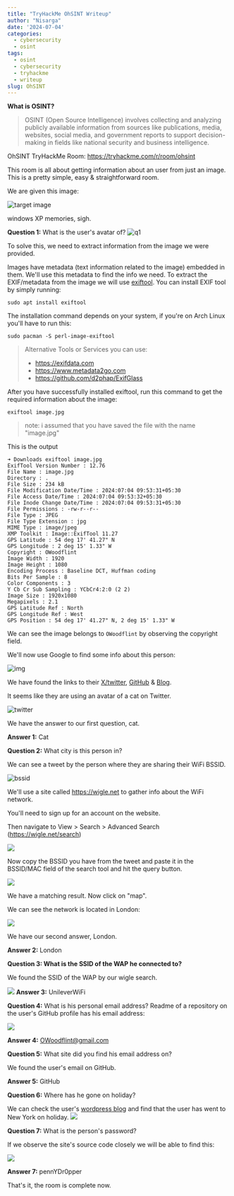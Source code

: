 ```yaml
---
title: "TryHackMe OhSINT Writeup"
author: "Nisarga"
date: '2024-07-04'
categories:
  - cybersecurity 
  - osint
tags:
  - osint
  - cybersecurity
  - tryhackme
  - writeup
slug: OhSINT
---
```



**What is OSINT?**

> OSINT (Open Source Intelligence) involves collecting and analyzing publicly available information from sources like publications, media, websites, social media, and government reports to support decision-making in fields like national security and business intelligence.


OhSINT TryHackMe Room: https://tryhackme.com/r/room/ohsint

This room is all about getting information about an user from just an image. This is a pretty simple, easy & straightforward room.

We are given this image:

![target image](https://i.imgur.com/YYwcglR.png)

windows XP memories, sigh.

**Question 1:**  What is the user's avatar of?
![q1](https://i.imgur.com/Qnn2AAl.png)

To solve this, we need to extract information from the image we were provided.

Images have metadata (text information related to the image) embedded in them. We'll use this metadata to find the info we need. To extract the EXIF/metadata from the image we will use [exiftool](https://github.com/exiftool/exiftool). You can install EXIF tool by simply running:
```shell
sudo apt install exiftool
```
The installation command depends on your system, if you're on Arch Linux you'll have to run this:
```shell
sudo pacman -S perl-image-exiftool
```

> Alternative Tools or Services you can use:
> - https://exifdata.com
> - https://www.metadata2go.com
> - https://github.com/d2phap/ExifGlass


After you have successfully installed exiftool, run this command to get the required information about the image:

```shell
exiftool image.jpg
```
> note: i assumed that you have saved the file with the name "image.jpg"

This is the output
```
➜ Downloads exiftool image.jpg  
ExifTool Version Number : 12.76  
File Name : image.jpg  
Directory : .  
File Size : 234 kB  
File Modification Date/Time : 2024:07:04 09:53:31+05:30  
File Access Date/Time : 2024:07:04 09:53:32+05:30  
File Inode Change Date/Time : 2024:07:04 09:53:31+05:30  
File Permissions : -rw-r--r--  
File Type : JPEG  
File Type Extension : jpg  
MIME Type : image/jpeg  
XMP Toolkit : Image::ExifTool 11.27  
GPS Latitude : 54 deg 17' 41.27" N  
GPS Longitude : 2 deg 15' 1.33" W  
Copyright : OWoodflint  
Image Width : 1920  
Image Height : 1080  
Encoding Process : Baseline DCT, Huffman coding  
Bits Per Sample : 8  
Color Components : 3  
Y Cb Cr Sub Sampling : YCbCr4:2:0 (2 2)  
Image Size : 1920x1080  
Megapixels : 2.1  
GPS Latitude Ref : North  
GPS Longitude Ref : West  
GPS Position : 54 deg 17' 41.27" N, 2 deg 15' 1.33" W
```

We can see the image belongs to `OWoodflint` by observing the copyright field. 

We'll now use Google to find some info about this person:

![img](https://i.imgur.com/fY7iInz.png)

We have found the links to their [X/twitter](https://twitter.com/owoodflint?lang=en),  [GitHub](https://github.com/OWoodfl1nt) & [Blog](https://oliverwoodflint.wordpress.com/author/owoodflint/).

It seems like they are using an avatar of a cat on Twitter.

![twitter](https://i.imgur.com/thvpKsa.png)

We have the answer to our first question, cat.

**Answer 1:** Cat

**Question 2:** What city is this person in?

We can see a tweet by the person where they are sharing their WiFi BSSID.

![bssid](https://i.imgur.com/QH5mOEA.png)

We'll use a site called https://wigle.net to gather info about the WiFi network.

You'll need to sign up for an account on the website.

Then navigate to View > Search > Advanced Search (https://wigle.net/search)

![](https://i.imgur.com/Hn2tzYw.png)

Now copy the BSSID you have from the tweet and paste it in the BSSID/MAC field of the search tool and hit the query button.

![](https://i.imgur.com/5vFAVlH.png)

We have a matching result. Now click on "map".

We can see the network is located in London:

![](https://i.imgur.com/YBCmREy.png)

We have our second answer, London.

**Answer 2:** London

**Question 3: What is the SSID of the WAP he connected to?**

We found the SSID of the WAP by our wigle search.

![](https://i.imgur.com/x6QmTrF.png)
**Answer 3:** UnileverWiFi



**Question 4:** What is his personal email address?
Readme of a repository on the user's GitHub profile has his email address:

![](https://i.imgur.com/0UK5bNi.png)

**Answer 4:** OWoodflint@gmail.com

**Question 5:** What site did you find his email address on?

We found the user's email on GitHub.

**Answer 5:** GitHub

**Question 6:** Where has he gone on holiday?

We can check the user's [wordpress blog](https://oliverwoodflint.wordpress.com/) and find that the user has went to New York on holiday.
![](https://i.imgur.com/qAfGcYk.png)

**Question 7:** What is the person's password?

If we observe the site's source code closely we will be able to find this:

![](https://i.imgur.com/unFaF8d.png)

**Answer 7:** pennYDr0pper

That's it, the room is complete now.
